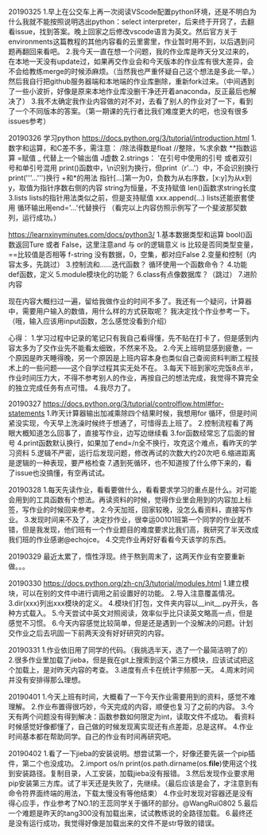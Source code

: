 20190325
1.早上在公交车上再一次阅读VScode配置python环境，还是不明白为什么我就不能按照说明选出python：select interpreter，后来终于开窍了，去翻看issue，找到答案。晚上回家之后修改vscode语言为英文。然后官方关于environments这篇教程的其他内容看的云里雾里，作业暂时用不到，以后遇到问题再翻回来看吧。
2.我今天一直在想一个问题，我的作业库是昨天分叉过来的，在本地一天没有update过，如果再交作业会和今天版本的作业库有很大差异，会不会给教练merge的时候添麻烦。（当然我也严重怀疑自己这个想法是多此一举。）然后我自行把github服务器端和本地端的作业库删除，重新fork过来。（中间遇到了一些小波折，好像是原来本地作业库没删干净还开着anaconda，反正最后也解决了）
3.我不太确定我作业内容做的对不对，去看了别人的作业对了一下，看到了一个不同版本的答案。（第一期课的先行者比我们难度更大的吧，也没有很多issues参考）

20190326
学习python
https://docs.python.org/3/tutorial/introduction.html
1.数字和运算，和C差不多，需注意：
/除法得数是float
//整除，%求余数
**指数运算
=赋值
_ 代替上一个输出值
J虚数
2.strings：
\'在引号中使用的引号
或者双引号和单引号混用
print()函数中，\n识别为换行，但print（r'...'）中，不会识别换行
print('''...''')换行
+和*的用法
指针[...]第一为0，负数为从右序数，[x:y]为从x到y，取值为指针序数右侧的内容
string为恒量，不支持赋值
len()函数求string长度
3.lists
lists的指针用法类似之前，但是支持赋值
xxx.append(...)
lists还能嵌套使用
循环输出用end='...'代替换行
（看完以上内容仿照示例写了一个斐波那契数列，运行成功。）

https://learnxinyminutes.com/docs/python3/
1.基本数据类型和运算
bool()函数返回Ture 或者 False，这里注意and 与 or的逻辑意义
is 比较是否同类型变量，==比较值是否相等
f-string
没有数据，0，空集，都对应False
2.变量和控制（内容太多，先跳过）
3.控制流和……迭代函数？
循环使用一个函数命令？
4.功能
def函数，定义
5.module模块化的功能？
6.class有点像数据库？（跳过）
7.进阶内容

现在内容大概扫过一遍，留给我做作业的时间不多了。我还有一个疑问，计算器中，需要用户输入的数值，用什么样的方式获取呢？
我决定找个作业参考一下。
（哦，输入应该用input函数，怎么感觉没看到介绍）

心得：
1.学习过程中记录的笔记只有我自己看得懂，先不贴在打卡了，但是感到内容太多为了交作业先不能看太细致，不然来不及。
2.今天上班明显感到疲惫，一个原因是昨天睡得晚，另一个原因是上班内容本身也类似自己查阅资料判断工程技术上的一些问题——这个自学过程其实无处不在。
3.每天下班到家吃完饭8点半，作业时间压力大，不得不参考别人的作业，再按自己的想法完成，我觉得不算完全的独立完成任务有点可惜。
4.我尽力了。

20190327
https://docs.python.org/3/tutorial/controlflow.html#for-statements
1.昨天计算器输出加减乘除四个结果时候，我想用for 循环，但是时间紧没实现，今天早上洗澡时候终于想通了，可惜得去上班了。
2.控制流程看了两眼大概知道怎么回事了，直接写作业，边写边继续看
3.for函数经常忘了后面的冒号
4.print函数默认换行，如果加了end=/n全不换行，攻克这个难点，看昨天的学习资料
5.逻辑不严密，运行后发现问题，修改再试的次数大约20次吧
6.缩进距离是逻辑的一种表现，要严格检查
7.遇到死循环，也不知道按了什么停下来的，看了issue也没搞懂，有空再试试。

20190328
1.每天先读作业，看看要做什么，看看要求学习的重点是什么。对可能会用到的工具函数有个想法。再读资料的时候，觉得作业里会用到的内容加上标签，写作业的时候回来参考。
2.今天加班，回家较晚，没怎么看资料，直接写作业。
3.发现时间来不及了，决定抄作业，很幸运00101班第一个同学的作业就不错，但是我发现，他们班有一个作业题目的难度要求比我们高，我研究了半天改成我们班的作业感谢@echojce。
4.交完作业再好好看看今天该学的东西。

20190329
最近太累了，惰性浮现。终于熬到周末了，这两天作业有空要重新做。。。

20190330
https://docs.python.org/zh-cn/3/tutorial/modules.html
1.建立模块，可以在别的文件中进行调用之前设置好的功能。
2.导入注意覆盖情况。
3.dir(xxx)列出xxx模块的定义。
4.模块们打包，文件夹内容以__init__.py开头，各种方式载入。
5.今天尝试中英文对照阅读，效率似乎比只读英文略高一点，但是感觉不习惯。
6.今天内容感觉比较简单，但是还是遇到一个没解决的问题。计划交作业之后去巩固一下前两天没有好好研究的内容。

20190331
1.作业依旧用了同学的代码。（我挑选半天，选了一个最简洁明了的）
2.很多作业里加载了jieba，但是我在git上搜索到这个第三方模块，应该试试把这个加载上，是对昨天内容的考查。
3.进度有点卡在统计字频那一天。
4.周末时间并没有安排得那么理想。

20190401
1.今天上班有时间，大概看了一下今天作业需要用到的资料，感觉不难理解。
2.作业布置得很巧妙，今天完成的内容，顺便也复习了之前的内容。
3.今天有两个问题没有得到解决：函数参数如何限定为int，读取文件不成功。 看资料时候感觉好像都懂了，自己做的时候发现离实现还有点差距，总是这样。
4.作业时间基本都在帮助同学。自己的作业有时间再研究吧。

20190402
1.看了一下jieba的安装说明。想尝试第一个，好像还要先装一个pip插件，第二个也没成功。
2.import os/n print(os.path.dirname(os.__file__)使用这个找到安装路径。复制目录，人工安装，加载jieba没有报错。
3.然后发现作业要求用pip安装第三方库。试了半天还是失败了，先继续。（最后应该是会了，才注意到有命令符界面终端的用法，下载太慢没有等他结束）
4.作业时发现对容器还是没有得心应手，作业参考了NO.1的王蕊同学关于循环的部分。@WangRui0802
5.最后一个难题是昨天的tang300没有加载出来，试试教练说的全路径加载。
6.最终还是没有运行成功，我觉得好像是加载出来的文件不是str导致的错误。